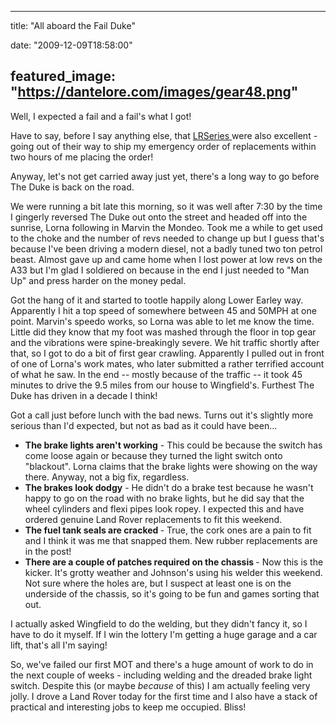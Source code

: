 
---
title: "All aboard the Fail Duke"

date: "2009-12-09T18:58:00"

featured_image: "https://dantelore.com/images/gear48.png"
---


Well, I expected a fail and a <span>fail's</span> what I got!

Have to say, before I say anything else, that <a href="http://www.lrseries.com"><span>LRSeries</span> </a>were also excellent - going out of their way to ship my emergency order of replacements within two hours of me placing the order!

Anyway, let's not get carried away just yet, there's a long way to go before The Duke is back on the road.

We were running a bit late this morning, so it was well after 7:30 by the time I gingerly reversed The Duke out onto the street and headed off into the sunrise, Lorna following in Marvin the <span>Mondeo</span>.  Took me a while to get used to the choke and the number of revs needed to change up but I guess that's because I've been driving a modern diesel, not a badly tuned two ton petrol beast.  Almost gave up and came home when I lost power at low revs on the A33 but I'm glad I soldiered on because in the end I just needed to "Man Up" and press harder on the money pedal.

Got the hang of it and started to tootle happily along Lower <span>Earley</span> way.  Apparently I hit a top speed of somewhere between 45 and 50MPH at one point.  Marvin's <span>speedo</span> works, so Lorna was able to let me know the time.  Little did they know that my foot was mashed through the floor in top gear and the vibrations were spine-<span>breakingly</span> severe.  We hit traffic shortly after that, so I got to do a bit of first gear crawling.  Apparently I pulled out in front of one of Lorna's work mates, who later submitted a rather terrified account of what he saw.  In the end -- mostly because of the traffic -- it took 45 minutes to drive the 9.5 miles from our house to <span>Wingfield's</span>.  Furthest The Duke has driven in a decade I think!

Got a call just before lunch with the bad news.  Turns out it's slightly more serious than I'd expected, but not as bad as it could have been...
<ul><li><span style="font-weight: bold;">The brake lights aren't working</span> - This could be because the switch has come loose again or because they turned the light switch onto "blackout".  Lorna claims that the brake lights were showing on the way there.  Anyway, not a big fix, regardless.</li><li><span style="font-weight: bold;">The brakes look dodgy</span> - He didn't do a brake test because he wasn't happy to go on the road with no brake lights, but he did say that the wheel cylinders and <span>flexi</span> pipes look ropey.  I expected this and have ordered genuine Land Rover replacements to fit this weekend.</li><li><span style="font-weight: bold;">The fuel tank seals are cracked </span>- True, the cork ones are a pain to fit and I think it was me that snapped them.  New rubber replacements are in the post!</li><li><span style="font-weight: bold;">There are a couple of patches required on the chassis </span>- Now this is the kicker.  It's grotty weather and Johnson's using his welder this weekend.  Not sure where the holes are, but I suspect at least one is on the underside of the chassis, so it's going to be fun and games sorting that out.</li></ul>I actually asked <span>Wingfield</span> to do the welding, but they didn't fancy it, so I have to do it myself.  If I win the lottery I'm getting a huge garage and a car lift, that's all I'm saying!

So, we've failed our first MOT and there's a huge amount of work to do in the next couple of weeks - including welding and the dreaded brake light switch.  Despite this (or maybe <span style="font-style: italic;">because</span> of this) I am actually feeling very jolly.  I drove a Land Rover today for the first time and I also have a stack of practical and interesting jobs to keep me occupied.  Bliss!